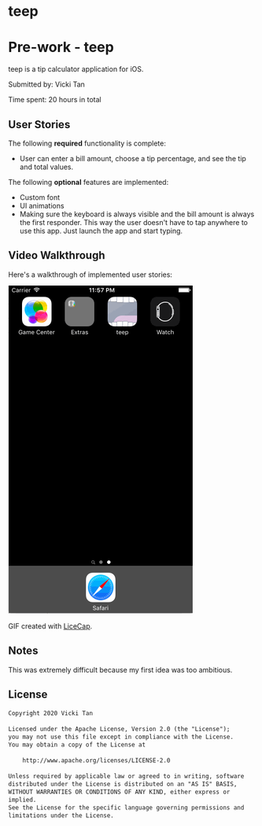 # teep

# Pre-work -  teep

teep is a tip calculator application for iOS.

Submitted by: Vicki Tan

Time spent: 20 hours in total

## User Stories

The following **required** functionality is complete:
* User can enter a bill amount, choose a tip percentage, and see the tip and total values.

The following **optional** features are implemented:
* Custom font
* UI animations
* Making sure the keyboard is always visible and the bill amount is always the first responder. This way the user doesn't have to tap anywhere to use this app. Just launch the app and start typing.


## Video Walkthrough 

Here's a walkthrough of implemented user stories:

<img src='https://github.com/vickiheart/teep/blob/master/teep.gif' title='teep video walkthrough' width='' alt='video moonwalk' />

GIF created with [LiceCap](http://www.cockos.com/licecap/).

## Notes

This was extremely difficult because my first idea was too ambitious.

## License

    Copyright 2020 Vicki Tan

    Licensed under the Apache License, Version 2.0 (the "License");
    you may not use this file except in compliance with the License.
    You may obtain a copy of the License at

        http://www.apache.org/licenses/LICENSE-2.0

    Unless required by applicable law or agreed to in writing, software
    distributed under the License is distributed on an "AS IS" BASIS,
    WITHOUT WARRANTIES OR CONDITIONS OF ANY KIND, either express or implied.
    See the License for the specific language governing permissions and
    limitations under the License.
